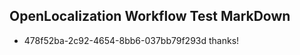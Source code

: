## OpenLocalization Workflow Test MarkDown

* 478f52ba-2c92-4654-8bb6-037bb79f293d 
thanks!



<!--HONumber=Feb16_HO4-->
